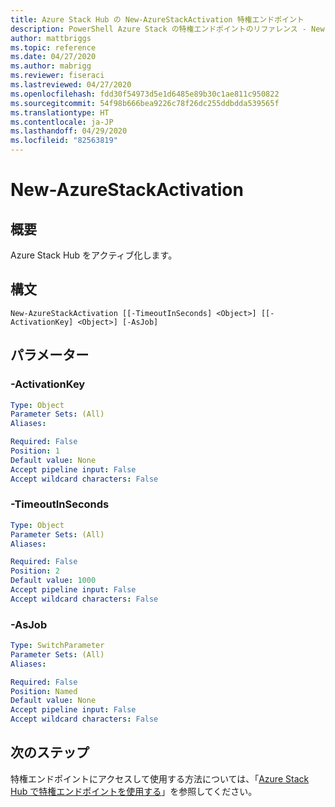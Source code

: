 ```yaml
---
title: Azure Stack Hub の New-AzureStackActivation 特権エンドポイント
description: PowerShell Azure Stack の特権エンドポイントのリファレンス - New-AzureStackActivation
author: mattbriggs
ms.topic: reference
ms.date: 04/27/2020
ms.author: mabrigg
ms.reviewer: fiseraci
ms.lastreviewed: 04/27/2020
ms.openlocfilehash: fdd30f54973d5e1d6485e89b30c1ae811c950822
ms.sourcegitcommit: 54f98b666bea9226c78f26dc255ddbdda539565f
ms.translationtype: HT
ms.contentlocale: ja-JP
ms.lasthandoff: 04/29/2020
ms.locfileid: "82563819"
---
```

# <a name="new-azurestackactivation"></a>New-AzureStackActivation

## <a name="synopsis"></a>概要
Azure Stack Hub をアクティブ化します。

## <a name="syntax"></a>構文

```
New-AzureStackActivation [[-TimeoutInSeconds] <Object>] [[-ActivationKey] <Object>] [-AsJob]
```

## <a name="parameters"></a>パラメーター

### <a name="-activationkey"></a>-ActivationKey
 

```yaml
Type: Object
Parameter Sets: (All)
Aliases:

Required: False
Position: 1
Default value: None
Accept pipeline input: False
Accept wildcard characters: False
```

### <a name="-timeoutinseconds"></a>-TimeoutInSeconds
 

```yaml
Type: Object
Parameter Sets: (All)
Aliases:

Required: False
Position: 2
Default value: 1000
Accept pipeline input: False
Accept wildcard characters: False
```

### <a name="-asjob"></a>-AsJob


```yaml
Type: SwitchParameter
Parameter Sets: (All)
Aliases:

Required: False
Position: Named
Default value: None
Accept pipeline input: False
Accept wildcard characters: False
```

## <a name="next-steps"></a>次のステップ

特権エンドポイントにアクセスして使用する方法については、「[Azure Stack Hub で特権エンドポイントを使用する](https://docs.microsoft.com/azure-stack/operator/azure-stack-privileged-endpoint)」を参照してください。
